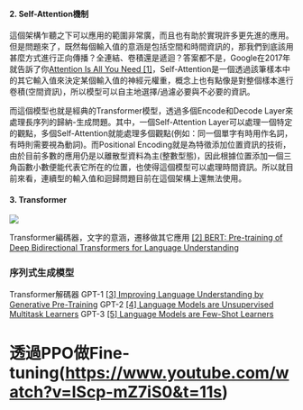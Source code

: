 

#### 2. Self-Attention機制
這個架構乍聽之下可以應用的範圍非常廣，而且也有助於實現許多更先進的應用。但是問題來了，既然每個輸入值的意涵是包括空間和時間資訊的，那我們到底該用甚麼方式進行正向傳播？全連結、卷積還是遞迴？答案都不是，Google在2017年就告訴了你[Attention Is All You Need [1]](https://arxiv.org/abs/1706.03762)，Self-Attention是一個透過該筆樣本中的其它輸入值來決定某個輸入值的神經元權重，概念上也有點像是對整個樣本進行卷積(空間資訊)，所以模型可以自主地選擇/過濾必要與不必要的資訊。

而這個模型也就是經典的Transformer模型，透過多個Encode和Decode Layer來處理長序列的歸納-生成問題。其中，一個Self-Attention Layer可以處理一個特定的觀點，多個Self-Attention就能處理多個觀點(例如：同一個單字有時用作名詞，有時則需要視為動詞)。而Positional Encoding就是為特徵添加位置資訊的技術，由於目前多數的應用仍是以離散型資料為主(整數型態)，因此根據位置添加一個三角函數小數便能代表它所在的位置，也使得這個模型可以處理時間資訊。所以就目前來看，連續型的輸入值和迴歸問題目前在這個架構上還無法使用。

#### 3. Transformer
![](https://i.imgur.com/z9HNI3Q.png)

Transformer編碼器，文字的意涵，遷移做其它應用
[[2] BERT: Pre-training of Deep Bidirectional Transformers for Language Understanding](https://arxiv.org/abs/1810.04805)

### 序列式生成模型
Transformer解碼器
GPT-1
[[3] Improving Language Understanding
by Generative Pre-Training](https://cdn.openai.com/research-covers/language-unsupervised/language_understanding_paper.pdf)
GPT-2
[[4] Language Models are Unsupervised Multitask Learners](https://cdn.openai.com/better-language-models/language_models_are_unsupervised_multitask_learners.pdf)
GPT-3
[[5] Language Models are Few-Shot Learners
](https://arxiv.org/pdf/2005.14165.pdf)


# 透過PPO做Fine-tuning(https://www.youtube.com/watch?v=IScp-mZ7iS0&t=11s)
